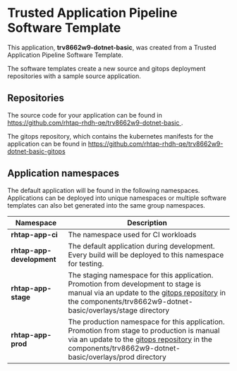# Trusted Application Pipeline Software Template

This application, **trv8662w9-dotnet-basic**, was created from a Trusted Application Pipeline Software Template.

The software templates create a new source and gitops deployment repositories with a sample source application. 

## Repositories

The source code for your application can be found in [https://github.com/rhtap-rhdh-qe/trv8662w9-dotnet-basic ](https://github.com/rhtap-rhdh-qe/trv8662w9-dotnet-basic ).
 
The gitops repository, which contains the kubernetes manifests for the application can be found in 
[https://github.com/rhtap-rhdh-qe/trv8662w9-dotnet-basic-gitops ](https://github.com/rhtap-rhdh-qe/trv8662w9-dotnet-basic-gitops ) 

## Application namespaces 

The default application will be found in the following namespaces. Applications can be deployed into unique namespaces or multiple software templates can also bet generated into the same group namespaces.  

|  Namespace   |  Description   |  
| -------- | -------- |
| **rhtap-app-ci** | The namespace used for CI workloads |
| **rhtap-app-development** | The default application during development. Every build will be deployed to this namespace for testing. |
| **rhtap-app-stage** | The staging namespace for this application. Promotion from development to stage is manual via an update to the [gitops repository](https://github.com/rhtap-rhdh-qe/trv8662w9-dotnet-basic-gitops ) in the components/trv8662w9-dotnet-basic/overlays/stage directory |
| **rhtap-app-prod** | The production namespace for this application. Promotion from stage to production is manual via an update to the [gitops repository](https://github.com/rhtap-rhdh-qe/trv8662w9-dotnet-basic-gitops ) in the components/trv8662w9-dotnet-basic/overlays/prod directory |